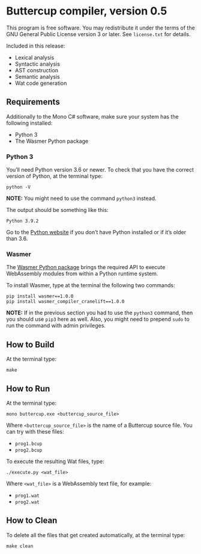 # Buttercup compiler, version 0.5

This program is free software. You may redistribute it under the terms of the GNU General Public License version 3 or later. See `license.txt` for details.

Included in this release:

* Lexical analysis
* Syntactic analysis
* AST construction
* Semantic analysis
* Wat code generation

## Requirements

Additionally to the Mono C# software, make sure your system has the following installed:

* Python 3
* The Wasmer Python package

### Python 3

You’ll need Python version 3.6 or newer. To check that you have the correct version of Python, at the terminal type:

    python -V

**NOTE:** You might need to use the command `python3` instead.

The output should be something like this:

    Python 3.9.2

Go to the [Python website](https://www.python.org/downloads/) if you don’t have Python installed or if it’s older than 3.6.

### Wasmer

The [Wasmer Python package](https://github.com/wasmerio/wasmer-python) brings the required API to execute WebAssembly modules from within a Python runtime system.

To install Wasmer, type at the terminal the following two commands:

    pip install wasmer==1.0.0
    pip install wasmer_compiler_cranelift==1.0.0

**NOTE:** If in the previous section you had to use the `python3` command, then you should use `pip3` here as well. Also, you might need to prepend `sudo` to run the command with admin privileges.

## How to Build

At the terminal type:

    make

## How to Run

At the terminal type:

    mono buttercup.exe <buttercup_source_file>

Where `<buttercup_source_file>` is the name of a Buttercup source file. You can try with these files:

* `prog1.bcup`
* `prog2.bcup`

To execute the resulting Wat files, type:

    ./execute.py <wat_file>

Where `<wat_file>` is a WebAssembly text file, for example:

* `prog1.wat`
* `prog2.wat`

## How to Clean

To delete all the files that get created automatically, at the terminal type:

    make clean
